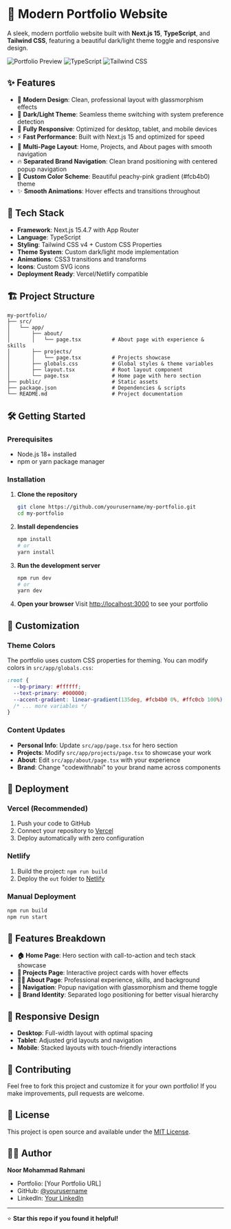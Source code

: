 # 💼 Modern Portfolio Website

A sleek, modern portfolio website built with **Next.js 15**, **TypeScript**, and **Tailwind CSS**, featuring a beautiful dark/light theme toggle and responsive design.

![Portfolio Preview](https://img.shields.io/badge/Next.js-15.4.7-black?style=for-the-badge&logo=next.js)
![TypeScript](https://img.shields.io/badge/TypeScript-Latest-blue?style=for-the-badge&logo=typescript)
![Tailwind CSS](https://img.shields.io/badge/Tailwind-v4-06B6D4?style=for-the-badge&logo=tailwindcss)

## ✨ Features

- 🎨 **Modern Design**: Clean, professional layout with glassmorphism effects
- 🌙 **Dark/Light Theme**: Seamless theme switching with system preference detection
- 📱 **Fully Responsive**: Optimized for desktop, tablet, and mobile devices
- ⚡ **Fast Performance**: Built with Next.js 15 and optimized for speed
- 🎯 **Multi-Page Layout**: Home, Projects, and About pages with smooth navigation
- 🔥 **Separated Brand Navigation**: Clean brand positioning with centered popup navigation
- 💅 **Custom Color Scheme**: Beautiful peachy-pink gradient (#fcb4b0) theme
- ✨ **Smooth Animations**: Hover effects and transitions throughout

## 🚀 Tech Stack

- **Framework**: Next.js 15.4.7 with App Router
- **Language**: TypeScript
- **Styling**: Tailwind CSS v4 + Custom CSS Properties
- **Theme System**: Custom dark/light mode implementation
- **Animations**: CSS3 transitions and transforms
- **Icons**: Custom SVG icons
- **Deployment Ready**: Vercel/Netlify compatible

## 🏗️ Project Structure

```
my-portfolio/
├── src/
│   └── app/
│       ├── about/
│       │   └── page.tsx          # About page with experience & skills
│       ├── projects/
│       │   └── page.tsx          # Projects showcase
│       ├── globals.css           # Global styles & theme variables
│       ├── layout.tsx            # Root layout component
│       └── page.tsx              # Home page with hero section
├── public/                       # Static assets
├── package.json                  # Dependencies & scripts
└── README.md                     # Project documentation
```

## 🛠️ Getting Started

### Prerequisites
- Node.js 18+ installed
- npm or yarn package manager

### Installation

1. **Clone the repository**
   ```bash
   git clone https://github.com/yourusername/my-portfolio.git
   cd my-portfolio
   ```

2. **Install dependencies**
   ```bash
   npm install
   # or
   yarn install
   ```

3. **Run the development server**
   ```bash
   npm run dev
   # or
   yarn dev
   ```

4. **Open your browser**
   Visit [http://localhost:3000](http://localhost:3000) to see your portfolio

## 🎨 Customization

### Theme Colors
The portfolio uses custom CSS properties for theming. You can modify colors in `src/app/globals.css`:

```css
:root {
  --bg-primary: #ffffff;
  --text-primary: #000000;
  --accent-gradient: linear-gradient(135deg, #fcb4b0 0%, #ffc0cb 100%);
  /* ... more variables */
}
```

### Content Updates
- **Personal Info**: Update `src/app/page.tsx` for hero section
- **Projects**: Modify `src/app/projects/page.tsx` to showcase your work
- **About**: Edit `src/app/about/page.tsx` with your experience
- **Brand**: Change "codewithnabi" to your brand name across components

## 🚀 Deployment

### Vercel (Recommended)
1. Push your code to GitHub
2. Connect your repository to [Vercel](https://vercel.com)
3. Deploy automatically with zero configuration

### Netlify
1. Build the project: `npm run build`
2. Deploy the `out` folder to [Netlify](https://netlify.com)

### Manual Deployment
```bash
npm run build
npm run start
```

## 🎯 Features Breakdown

- **🏠 Home Page**: Hero section with call-to-action and tech stack showcase
- **📂 Projects Page**: Interactive project cards with hover effects
- **👨‍💻 About Page**: Professional experience, skills, and background
- **🧭 Navigation**: Popup navigation with glassmorphism and theme toggle
- **🎨 Brand Identity**: Separated logo positioning for better visual hierarchy

## 📱 Responsive Design

- **Desktop**: Full-width layout with optimal spacing
- **Tablet**: Adjusted grid layouts and navigation
- **Mobile**: Stacked layouts with touch-friendly interactions

## 🤝 Contributing

Feel free to fork this project and customize it for your own portfolio! If you make improvements, pull requests are welcome.

## 📄 License

This project is open source and available under the [MIT License](LICENSE).

## 👨‍💻 Author

**Noor Mohammad Rahmani**
- Portfolio: [Your Portfolio URL]
- GitHub: [@yourusername](https://github.com/yourusername)
- LinkedIn: [Your LinkedIn](https://linkedin.com/in/yourprofile)

---

⭐ **Star this repo if you found it helpful!**
